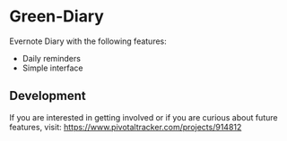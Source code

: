 Green-Diary
===========

Evernote Diary with the following features:

* Daily reminders
* Simple interface

Development
-----------

If you are interested in getting involved or if you are curious about
future features, visit: https://www.pivotaltracker.com/projects/914812
